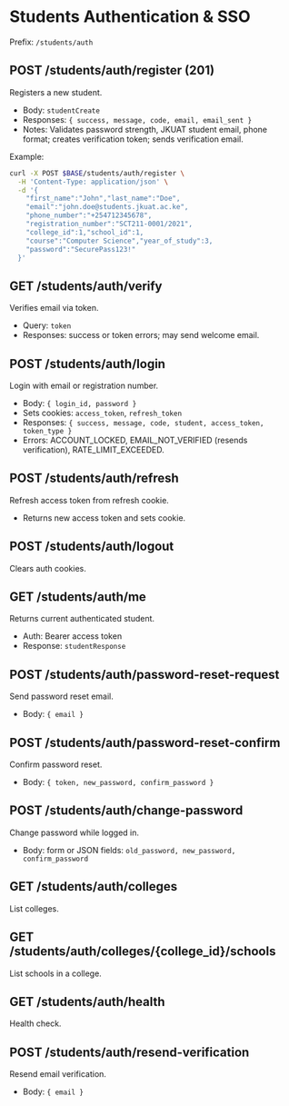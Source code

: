 # Students Authentication & SSO

Prefix: `/students/auth`

## POST /students/auth/register (201)
Registers a new student.
- Body: `studentCreate`
- Responses: `{ success, message, code, email, email_sent }`
- Notes: Validates password strength, JKUAT student email, phone format; creates verification token; sends verification email.

Example:
```bash
curl -X POST $BASE/students/auth/register \
  -H 'Content-Type: application/json' \
  -d '{
    "first_name":"John","last_name":"Doe",
    "email":"john.doe@students.jkuat.ac.ke",
    "phone_number":"+254712345678",
    "registration_number":"SCT211-0001/2021",
    "college_id":1,"school_id":1,
    "course":"Computer Science","year_of_study":3,
    "password":"SecurePass123!"
  }'
```

## GET /students/auth/verify
Verifies email via token.
- Query: `token`
- Responses: success or token errors; may send welcome email.

## POST /students/auth/login
Login with email or registration number.
- Body: `{ login_id, password }`
- Sets cookies: `access_token`, `refresh_token`
- Responses: `{ success, message, code, student, access_token, token_type }`
- Errors: ACCOUNT_LOCKED, EMAIL_NOT_VERIFIED (resends verification), RATE_LIMIT_EXCEEDED.

## POST /students/auth/refresh
Refresh access token from refresh cookie.
- Returns new access token and sets cookie.

## POST /students/auth/logout
Clears auth cookies.

## GET /students/auth/me
Returns current authenticated student.
- Auth: Bearer access token
- Response: `studentResponse`

## POST /students/auth/password-reset-request
Send password reset email.
- Body: `{ email }`

## POST /students/auth/password-reset-confirm
Confirm password reset.
- Body: `{ token, new_password, confirm_password }`

## POST /students/auth/change-password
Change password while logged in.
- Body: form or JSON fields: `old_password, new_password, confirm_password`

## GET /students/auth/colleges
List colleges.

## GET /students/auth/colleges/{college_id}/schools
List schools in a college.

## GET /students/auth/health
Health check.

## POST /students/auth/resend-verification
Resend email verification.
- Body: `{ email }`

